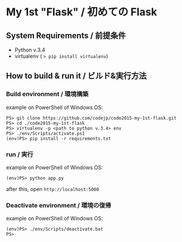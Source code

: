 # My 1st "Flask" / 初めての Flask

## System Requirements / 前提条件

- Python v.3.4
- virtualenv ( `> pip install virtualenv`)

## How to build & run it / ビルド&実行方法

### Build environment / 環境構築

example on PowerShell of Windows OS:
```
PS> git clone https://github.com/codejp/code2015-my-1st-flask.git
PS> cd ./code2015-my-1st-flask
PS> virtualenv -p <path to python v.3.4> env
PS> ./env/Scripts/activate.ps1
(env)PS> pip install -r requirements.txt
```

### run / 実行
example on PowerShell of Windows OS:
```
(env)PS> python app.py
```

after this, open `http://localhost:5000`

### Deactivate environment / 環境の復帰
example on PowerShell of Windows OS:
```
(env)PS> ./env/Scripts/deactivate.bat
PS>
```
